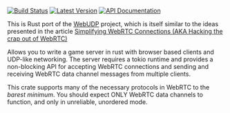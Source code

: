 [![Build Status](https://img.shields.io/circleci/project/github/kyren/webrtc-unreliable.svg)](https://circleci.com/gh/kyren/webrtc-unreliable)
[![Latest Version](https://img.shields.io/crates/v/webrtc-unreliable.svg)](https://crates.io/crates/webrtc-unreliable)
[![API Documentation](https://docs.rs/webrtc-unreliable/badge.svg)](https://docs.rs/webrtc-unreliable)

This is Rust port of the [WebUDP](https://github.com/seemk/WebUdp) project,
which is itself similar to the ideas presented in the article [Simplifying
WebRTC Connections (AKA Hacking the crap out of
WebRTC)](http://www.stormbrewers.com/blog/webrtc-data-channels-without-signaling-aka-hacking-the-crap-out-of-webrtc/)

Allows you to write a game server in rust with browser based clients and
UDP-like networking.  The server requires a tokio runtime and provides a
non-blocking API for accepting WebRTC connections and sending and receiving
WebRTC data channel messages from multiple clients.

This crate supports many of the necessary protocols in WebRTC to the *barest
minimum*.  You should expect ONLY WebRTC data channels to function, and only in
unreliable, unordered mode.
